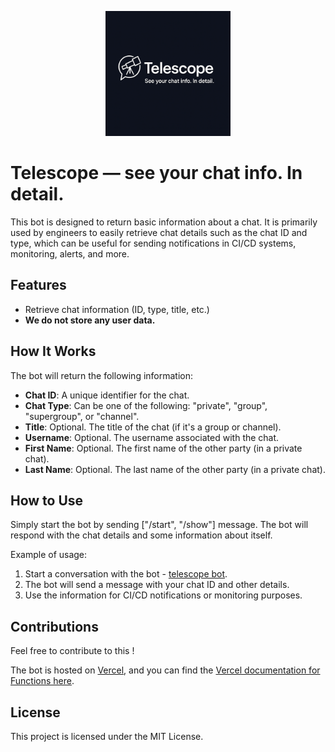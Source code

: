 <p align="center">
  <a href="" target="blank"><img src="./assets/telescope-logo.png" width="200" alt="Telescope Logo" /></a>
</p>

# Telescope — see your chat info. In detail.

This bot is designed to return basic information about a chat. It is primarily used by engineers to easily retrieve chat details such as the chat ID and type, which can be useful for sending notifications in CI/CD systems, monitoring, alerts, and more.

## Features
- Retrieve chat information (ID, type, title, etc.)
- **We do not store any user data.**

## How It Works

The bot will return the following information:
- **Chat ID**: A unique identifier for the chat.
- **Chat Type**: Can be one of the following: "private", "group", "supergroup", or "channel".
- **Title**: Optional. The title of the chat (if it's a group or channel).
- **Username**: Optional. The username associated with the chat.
- **First Name**: Optional. The first name of the other party (in a private chat).
- **Last Name**: Optional. The last name of the other party (in a private chat).

## How to Use

Simply start the bot by sending ["/start", "/show"] message. The bot will respond with the chat details and some information about itself.

Example of usage:

1. Start a conversation with the bot - [telescope bot](https://t.me/tele_scope_bot). 
2. The bot will send a message with your chat ID and other details.
3. Use the information for CI/CD notifications or monitoring purposes.

## Contributions
Feel free to contribute to this !

The bot is hosted on [Vercel](https://vercel.com/), and you can find the [Vercel documentation for Functions here](https://vercel.com/docs/functions).


## License
This project is licensed under the MIT License.
